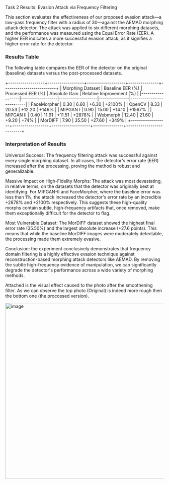 Task 2 Results: Evasion Attack via Frequency Filtering

This section evaluates the effectiveness of our proposed evasion attack—a low-pass frequency filter with a radius of 30—against the AEMAD morphing attack detector. The attack was applied to six different morphing datasets, and the performance was measured using the Equal Error Rate (EER). A higher EER indicates a more successful evasion attack, as it signifies a higher error rate for the detector.

### Results Table

The following table compares the EER of the detector on the original (baseline) datasets versus the post-processed datasets.

+------------------+------------------+-------------------+---------------+--------------------------+
| Morphing Dataset | Baseline EER (%) | Processed EER (%) | Absolute Gain | Relative Improvement (%) |
|------------------|------------------|-------------------|---------------|--------------------------|
| FaceMorpher      |       0.30       |        6.60       |    +6.30      |         +2100%           |
| OpenCV           |       8.33       |       20.53       |    +12.20     |          +146%           |
| MIPGAN I         |       0.90       |       15.00       |    +14.10     |         +1567%           |
| MIPGAN II        |       0.40       |       11.91       |    +11.51     |         +2878%           |
| Webmorph         |      12.40       |       21.60       |    +9.20      |           +74%           |
| MorDIFF          |       7.90       |       35.50       |    +27.60     |          +349%           |
+------------------+------------------+-------------------+---------------+--------------------------+



### Interpretation of Results

Universal Success: The frequency filtering attack was successful against every single morphing dataset. In all cases, the detector's error rate (EER) increased after the processing, proving the method is robust and generalizable.

Massive Impact on High-Fidelity Morphs: The attack was most devastating, in relative terms, on the datasets that the detector was originally best at identifying. For MIPGAN-II and FaceMorpher, where the baseline error was less than 1%, the attack increased the detector's error rate by an incredible +2878% and +2100% respectively. This suggests these high-quality morphs contain subtle, high-frequency artifacts that, once removed, make them exceptionally difficult for the detector to flag.

Most Vulnerable Dataset: The MorDIFF dataset showed the highest final error rate (35.50%) and the largest absolute increase (+27.6 points). This means that while the baseline MorDIFF images were moderately detectable, the processing made them extremely evasive.

Conclusion: the experiment conclusively demonstrates that frequency domain filtering is a highly effective evasion technique against reconstruction-based morphing attack detectors like AEMAD. By removing the subtle high-frequency evidence of manipulation, we can significantly degrade the detector's performance across a wide variety of morphing methods.


Attached is the visual effect caused to the photo after the smoothening filter.
As we can observe the top photo (Original) is indeed more rough then the bottom one (the proccesed version).

<img width="706" height="559" alt="image" src="https://github.com/user-attachments/assets/67555cfd-d567-4206-9138-2fa1301cce35" />
